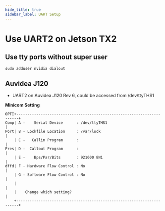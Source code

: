 ```yaml
---
hide_title: true
sidebar_label: UART Setup
---
```

# Use UART2 on Jetson TX2

## Use tty ports without super user

`sudo adduser nvidia dialout`


## Auvidea J120

- UART2 on Auvidea J120 Rev 6, could be accessed from /dev/ttyTHS1


**Minicom Setting**

```
OPTI+-----------------------------------------------------------------------+
Comp| A -    Serial Device      : /dev/ttyTHS1                              |
Port| B - Lockfile Location     : /var/lock                                 |
    | C -   Callin Program      :                                           |
Pres| D -  Callout Program      :                                           |
    | E -    Bps/Par/Bits       : 921600 8N1                                |
dffd| F - Hardware Flow Control : No                                        |
    | G - Software Flow Control : No                                        |
    |                                                                       |
    |    Change which setting?                                              |
    +-----------------------------------------------------------------------+
```
